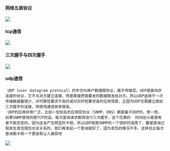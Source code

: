 #### 网络五层协议
![](https://github.com/Duk1906/Learning_Records/blob/master/Pictures/network.png)
#### tcp通信
![](https://github.com/Duk1906/Learning_Records/blob/master/Pictures/tcp1.png)
#### 三次握手与四次握手
![](https://github.com/Duk1906/Learning_Records/blob/master/Pictures/tcp2.png)
#### udp通信
     UDP（user datagram protocol）的中文叫用户数据报协议，属于传输层。UDP是面向非连接的协议，它不与对方建立连接，而是直接把我要发的数据报发给对方。所以UDP适用于一次传输数据量很少、对可靠性要求不高的或对实时性要求高的应用场景。正因为UDP无需建立类如三次握手的连接，而使得通信效率很高。
     UDP的应用非常广泛，比如一些知名的应用层协议（SNMP、DNS）都是基于UDP的，想一想，如果SNMP使用的是TCP的话，每次查询请求都得进行三次握手，这个花费的  时间估计是使用者不能忍受的，因为这会产生明显的卡顿。所以UDP就是SNMP的一个很好的选择了，要是查询过程发生丢包错包也没关系的，我们再发起一个查询就好了，因为丢包的情况不多，这样总比每次查询都卡顿一下更容易让人接受吧
![](https://images2015.cnblogs.com/blog/1093303/201701/1093303-20170115195937619-2089905370.jpg)
